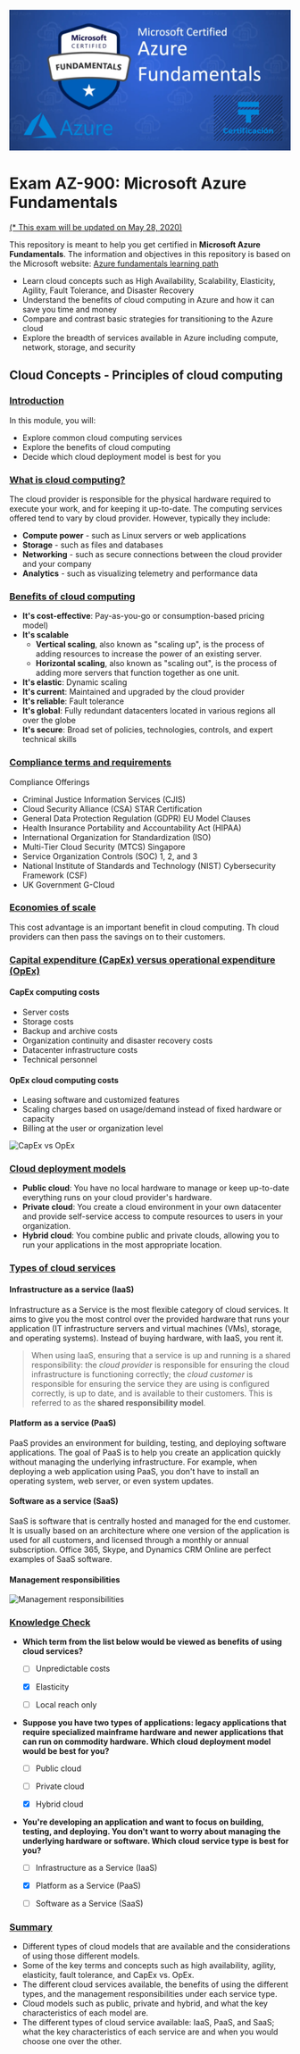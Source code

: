 ![Exam AZ-900](AZURE-min.png?raw=true "Exam AZ-900")

# Exam AZ-900: Microsoft Azure Fundamentals
[(* This exam will be updated on May 28, 2020)](https://query.prod.cms.rt.microsoft.com/cms/api/am/binary/RE3VwUY)

This repository is meant to help you get certified in **Microsoft Azure Fundamentals**. The information and objectives in this repository is based on the Microsoft website: 
[Azure fundamentals learning path](https://docs.microsoft.com/en-us/learn/paths/azure-fundamentals/)

- Learn cloud concepts such as High Availability, Scalability, Elasticity, Agility, Fault Tolerance, and Disaster Recovery
- Understand the benefits of cloud computing in Azure and how it can save you time and money
- Compare and contrast basic strategies for transitioning to the Azure cloud
- Explore the breadth of services available in Azure including compute, network, storage, and security

## Cloud Concepts - Principles of cloud computing

### [Introduction](https://docs.microsoft.com/en-us/learn/modules/principles-cloud-computing/1-introduction)

In this module, you will:
- Explore common cloud computing services
- Explore the benefits of cloud computing
- Decide which cloud deployment model is best for you

### [What is cloud computing?](https://docs.microsoft.com/en-us/learn/modules/principles-cloud-computing/2-what-is-cloud-computing)

The cloud provider is responsible for the physical hardware required to execute your work, and for keeping it up-to-date. The computing services offered tend to vary by cloud provider. However, typically they include:

- **Compute power** - such as Linux servers or web applications
- **Storage** - such as files and databases
- **Networking** - such as secure connections between the cloud provider and your company
- **Analytics** - such as visualizing telemetry and performance data

### [Benefits of cloud computing](https://docs.microsoft.com/en-us/learn/modules/principles-cloud-computing/3-benefits-of-cloud-computing)

- **It's cost-effective**: Pay-as-you-go or consumption-based pricing model)
- **It's scalable**
    - **Vertical scaling**, also known as "scaling up", is the process of adding resources to increase the power of an existing server.
    - **Horizontal scaling**, also known as "scaling out", is the process of adding more servers that function together as one unit.
- **It's elastic**: Dynamic scaling
- **It's current**: Maintained and upgraded by the cloud provider
- **It's reliable**: Fault tolerance
- **It's global**: Fully redundant datacenters located in various regions all over the globe
- **It's secure**: Broad set of policies, technologies, controls, and expert technical skills

### [Compliance terms and requirements](https://docs.microsoft.com/en-us/learn/modules/principles-cloud-computing/3a-compliance)

Compliance Offerings
- Criminal Justice Information Services (CJIS)
- Cloud Security Alliance (CSA) STAR Certification
- General Data Protection Regulation (GDPR)
EU Model Clauses
- Health Insurance Portability and Accountability Act (HIPAA)
- International Organization for Standardization (ISO)
- Multi-Tier Cloud Security (MTCS) Singapore
- Service Organization Controls (SOC) 1, 2, and 3
- National Institute of Standards and Technology (NIST) Cybersecurity Framework (CSF)
- UK Government G-Cloud

### [Economies of scale](https://docs.microsoft.com/en-us/learn/modules/principles-cloud-computing/3b-economies-of-scale)

This cost advantage is an important benefit in cloud computing. Th cloud providers can then pass the savings on to their customers.

### [Capital expenditure (CapEx) versus operational expenditure (OpEx)](https://docs.microsoft.com/en-us/learn/modules/principles-cloud-computing/3c-capex-vs-opex)

#### CapEx computing costs
- Server costs
- Storage costs
- Backup and archive costs
- Organization continuity and disaster recovery costs
- Datacenter infrastructure costs
- Technical personnel

#### OpEx cloud computing costs
- Leasing software and customized features
- Scaling charges based on usage/demand instead of fixed hardware or capacity
- Billing at the user or organization level

![CapEx vs OpEx](https://docs.microsoft.com/en-us/learn/modules/principles-cloud-computing/media/3c-capexvsopex.png)

### [Cloud deployment models](https://docs.microsoft.com/en-us/learn/modules/principles-cloud-computing/4-cloud-deployment-models)

- **Public cloud**: You have no local hardware to manage or keep up-to-date everything runs on your cloud provider's hardware.
- **Private cloud**: You create a cloud environment in your own datacenter and provide self-service access to compute resources to users in your organization.
- **Hybrid cloud**: You combine public and private clouds, allowing you to run your applications in the most appropriate location.

### [Types of cloud services](https://docs.microsoft.com/en-us/learn/modules/principles-cloud-computing/5-types-of-cloud-services)

#### Infrastructure as a service (IaaS)
Infrastructure as a Service is the most flexible category of cloud services. It aims to give you the most control over the provided hardware that runs your application (IT infrastructure servers and virtual machines (VMs), storage, and operating systems). Instead of buying hardware, with IaaS, you rent it.

>When using IaaS, ensuring that a service is up and running is a shared responsibility: the *cloud provider* is responsible for ensuring the cloud infrastructure is functioning correctly; the *cloud customer* is responsible for ensuring the service they are using is configured correctly, is up to date, and is available to their customers. This is referred to as the **shared responsibility model**.

#### Platform as a service (PaaS)
PaaS provides an environment for building, testing, and deploying software applications. The goal of PaaS is to help you create an application quickly without managing the underlying infrastructure. For example, when deploying a web application using PaaS, you don't have to install an operating system, web server, or even system updates.

#### Software as a service (SaaS)
SaaS is software that is centrally hosted and managed for the end customer. It is usually based on an architecture where one version of the application is used for all customers, and licensed through a monthly or annual subscription. Office 365, Skype, and Dynamics CRM Online are perfect examples of SaaS software.

#### Management responsibilities
![Management responsibilities](https://docs.microsoft.com/en-us/learn/modules/principles-cloud-computing/media/5-layer-diagram.png)

### [Knowledge Check](https://docs.microsoft.com/en-us/learn/modules/principles-cloud-computing/6-knowledge-check)

- **Which term from the list below would be viewed as benefits of using cloud services?**

    - [ ] Unpredictable costs

    - [x] Elasticity

    - [ ] Local reach only

- **Suppose you have two types of applications: legacy applications that require specialized mainframe hardware and newer applications that can run on commodity hardware. Which cloud deployment model would be best for you?**

    - [ ] Public cloud

    - [ ] Private cloud

    - [x] Hybrid cloud

- **You're developing an application and want to focus on building, testing, and deploying. You don't want to worry about managing the underlying hardware or software. Which cloud service type is best for you?**

    - [ ] Infrastructure as a Service (IaaS)

    - [x] Platform as a Service (PaaS)

    - [ ] Software as a Service (SaaS)

### [Summary](https://docs.microsoft.com/en-us/learn/modules/principles-cloud-computing/7-summary)

- Different types of cloud models that are available and the considerations of using those different models.
- Some of the key terms and concepts such as high availability, agility, elasticity, fault tolerance, and CapEx vs. OpEx.
- The different cloud services available, the benefits of using the different types, and the management responsibilities under each service type.
- Cloud models such as public, private and hybrid, and what the key characteristics of each model are.
- The different types of cloud service available: IaaS, PaaS, and SaaS; what the key characteristics of each service are and when you would choose one over the other.

